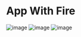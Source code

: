 # App With Fire

![image](https://user-images.githubusercontent.com/66330281/221629195-5de9b710-ce14-4a3a-aacb-a4bcea08080e.png)
![image](https://user-images.githubusercontent.com/66330281/221629251-de7da021-71ea-40b0-8f1d-ee450d9422ae.png)
![image](https://user-images.githubusercontent.com/66330281/221629343-18097a79-4c7a-45a2-8969-54e1e60a6386.png)

